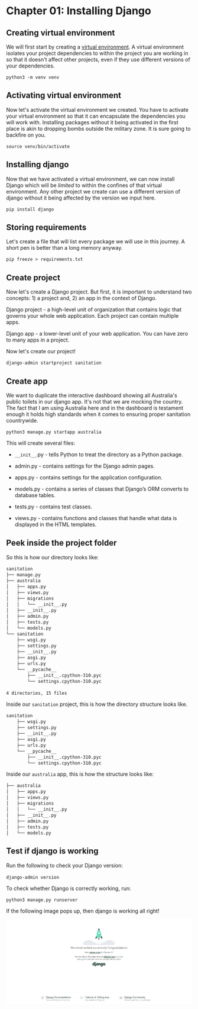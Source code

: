 # Chapter 01: Installing Django

## Creating virtual environment

We will first start by creating a [virtual environment](https://realpython.com/python-virtual-environments-a-primer/). A virtual environment isolates your project dependencies to within the project you are working in so that it doesn't affect other projects, even if they use different versions of your dependencies.

```
python3 -m venv venv
```

## Activating virtual environment 

Now let's activate the virtual environment we created. You have to activate your virtual environment so that it can encapsulate the dependencies you will work with. Installing packages without it being activated in the first place is akin to dropping bombs outside the military zone. It is sure going to backfire on you.

```
source venv/bin/activate
```

## Installing django 

Now that we have activated a virtual environment, we can now install Django which will be *limited* to within the confines of that virtual environment. Any other project we create can use a different version of django without it being affected by the version we input here.

```
pip install django
```

## Storing requirements

Let's create a file that will list every package we will use in this journey. A short pen is better than a long memory anyway.

```
pip freeze > requirements.txt
```

## Create project 

Now let's create a Django project. But first, it is important to understand two concepts: 1) a project and, 2) an app in the context of Django.

Django project - a high-level unit of organization that contains logic that governs your whole web application. Each project can contain multiple apps.

Django app - a lower-level unit of your web application. You can have zero to many apps in a project.

Now let's create our project!

```
django-admin startproject sanitation
```

## Create app 

We want to duplicate the interactive dashboard showing all Australia's public toilets in our django app. It's not that we are mocking the country. The fact that I am using Australia here and in the dashboard is testament enough it holds high standards when it comes to ensuring proper sanitation countrywide. 

```
python3 manage.py startapp australia
```

This will create several files:

* `__init__`.py - tells Python to treat the directory as a Python package.

* admin.py - contains settings for the Django admin pages.

* apps.py - contains settings for the application configuration.

* models.py - contains a series of classes that Django’s ORM converts to database tables.

* tests.py - contains test classes.

* views.py - contains functions and classes that handle what data is displayed in the HTML templates.


## Peek inside the project folder

So this is how our directory looks like:

```
sanitation
├── manage.py
├── australia
│   ├── apps.py
│   ├── views.py
│   ├── migrations
│   │   └── __init__.py
│   ├── __init__.py
│   ├── admin.py
│   ├── tests.py
│   └── models.py
└── sanitation
    ├── wsgi.py
    ├── settings.py
    ├── __init__.py
    ├── asgi.py
    ├── urls.py
    └── __pycache__
        ├── __init__.cpython-310.pyc
        └── settings.cpython-310.pyc

4 directories, 15 files
```

Inside our `sanitation` project, this is how the directory structure looks like.

```
sanitation
    ├── wsgi.py
    ├── settings.py
    ├── __init__.py
    ├── asgi.py
    ├── urls.py
    └── __pycache__
        ├── __init__.cpython-310.pyc
        └── settings.cpython-310.pyc

```

Inside our `australia` app, this is how the structure looks like:

```
├── australia
│   ├── apps.py
│   ├── views.py
│   ├── migrations
│   │   └── __init__.py
│   ├── __init__.py
│   ├── admin.py
│   ├── tests.py
│   └── models.py
```

## Test if django is working

Run the following to check your Django version: 

`django-admin version`

To check whether Django is correctly working, run:

```
python3 manage.py runserver
``` 

If the following image pops up, then django is working all right!

![](./images/django_working.PNG)

